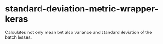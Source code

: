 # standard-deviation-metric-wrapper-keras
Calculates not only mean but also variance and standard deviation of the batch losses. 
